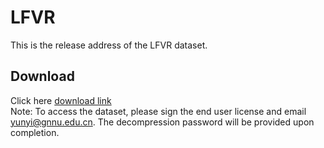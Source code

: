 # LFVR
This is the release address of the LFVR dataset.

## Download
Click here [download link](https://pan.baidu.com/s/1G3dZEmQC8pzVAv9NjjZHIQ?pwd=LFVR)
<br>
Note: To access the dataset, please sign the end user license and email yunyi@gnnu.edu.cn. The decompression password will be provided upon completion.



